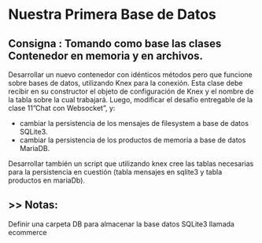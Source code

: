 # Nuestra Primera Base de Datos

## Consigna : Tomando como base las clases Contenedor en memoria y en archivos. 

Desarrollar un nuevo contenedor con idénticos métodos pero que funcione sobre bases de datos, utilizando Knex para la conexión. Esta clase debe recibir en su constructor el objeto de configuración de Knex y el nombre de la tabla sobre la cual trabajará. Luego, modificar el desafío entregable de la clase 11”Chat con Websocket”, y:


* cambiar la persistencia de los mensajes de filesystem a base de datos SQLite3.
* cambiar la persistencia de los productos de memoria a base de datos MariaDB.

Desarrollar también un script que utilizando knex cree las tablas necesarias para la persistencia en cuestión (tabla mensajes en sqlite3 y tabla productos en mariaDb).

## >> Notas:
Definir una carpeta DB para almacenar la base datos SQLite3 llamada ecommerce


